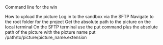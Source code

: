 Command line for the win

How to upload the picture
Log in to the sandbox via the SFTP
Navigate to the root folder for the project
Get the absolute path to the picture on the local terminal
On the SFTP terminal use the put command plus the absolute path of the picture with the picture name
put /path/to/picture/picture_name.extension
